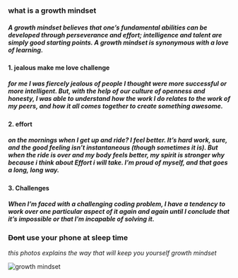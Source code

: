 ### **what is a growth mindset**

##### A growth mindset believes that one’s fundamental abilities can be developed through perseverance and effort; intelligence and talent are simply good starting points. A growth mindset is synonymous with a love of learning.

#### 1. **jealous make me love challenge**

##### for me I was fiercely jealous of people I thought were more successful or more intelligent. But, with the help of our culture of openness and honesty, I was able to understand    how the work I do relates to the work of my peers, and how it all comes together to create something awesome.

#### 2. **effort** 
##### on the mornings when I get up and ride? I feel better. It’s hard work, sure, and the good feeling isn’t instantaneous (though sometimes it is). But when the ride is over and my body feels better, my spirit is stronger why because i think about Effort i will take. I’m proud of myself, and that goes a long, long way.

#### 3. **Challenges**
##### When I’m faced with a challenging coding problem, I have a tendency to work over one particular aspect of it again and again until I conclude that it’s impossible or that I’m incapable of solving it.

### ~~Dont~~ use your phone at sleep time 

*this photos explains the way that will keep you yourself growth mindset*

![growth mindset](https://3kllhk1ibq34qk6sp3bhtox1-wpengine.netdna-ssl.com/wp-content/uploads/NewGrowthMindset2.png)



 